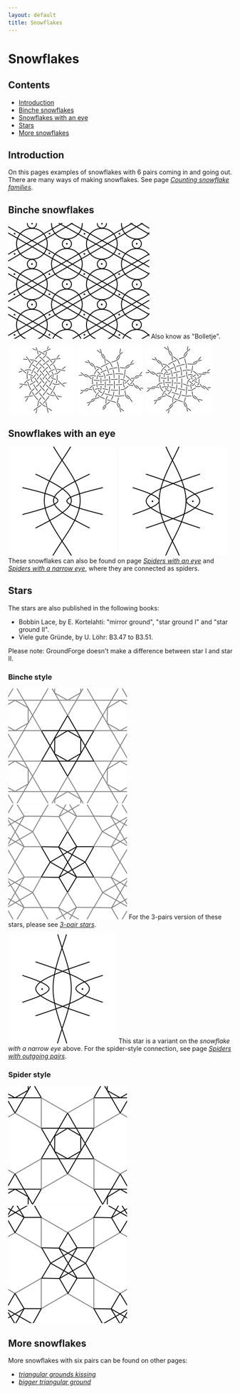 ```yaml
---
layout: default
title: Snowflakes
---
```

# Snowflakes

## Contents
* [Introduction](#introduction)
* [Binche snowflakes](#binche-snowflakes)
* [Snowflakes with an eye](#snowflakes-with-an-eye)
* [Stars](#stars)
* [More snowflakes](#more-snowflakes)

## Introduction
On this pages examples of snowflakes with 6 pairs coming in and going out.   
There are many ways of making snowflakes. See page [_Counting snowflake families_][count-page].     

## Binche snowflakes

[![binche snow][p-binche-snow]][t-binche-snow]
Also know as "Bolletje".     
<p style="clear: both"></p>

[![family 563412][P-SP-BB1]][T-SP-BB1] 
[![family 623451][P-SP-BB2]][T-SP-BB2] 
[![family 123654][P-SP-BB3]][T-SP-BB3] 
<p style="clear: both"></p>

[t-binche-snow]: /GroundForge/stitches?patchWidth=12&patchHeight=12&a1=ctc&c1=ctc&d1=ctcll&f1=ctcrr&g1=ctc&b2=ctc&e2=ctctctc&h2=ctc&a3=ctc&c3=ctcrr&d3=ctc&f3=ctc&g3=ctcll&shiftColsSE=4&shiftRowsSE=3&shiftColsSW=-4&shiftRowsSW=3&tile=5-25-56-,-5--5--5,5-C6-2B-

[T-SP-BB1]: /GroundForge/stitches?patchWidth=16&patchHeight=16&a1=ctc&c1=ctc&d1=ctct&f1=rctct&g1=ctc&h1=lctct&j1=ctct&k1=ctc&b2=ctc&g2=ctct&l2=ctc&a3=ctc&c3=ctc&d3=lctct&f3=ctct&g3=ctc&h3=ctct&j3=rctct&k3=ctc&b4=ctc&c4=lctct&d4=ctct&e4=ctct&f4=ctc&h4=ctc&i4=ctct&j4=ctct&k4=rctct&l4=ctc&tile=5-27-256-46-,-5----5----5,5-CD-B3C-AB-,-56866-22125&footsideStitch=ctctt&tileStitch=ctc&headsideStitch=ctctt&shiftColsSW=-6&shiftRowsSW=4&shiftColsSE=6&shiftRowsSE=4

[T-SP-BB2]: /GroundForge/stitches?whiting=G4_P201&patchWidth=21&patchHeight=14&i1=ctctt&f1=ctc&e1=ctc&d1=ctc&b1=ctc&a1=ctctt&g2=ctcrr&i3=ctctt&f3=ctc&e3=ctc&d3=ctc&b3=ctcll&a3=ctctt&n4=ctctt&l4=ctctt&j4=ctctt&h4=ctctt&f4=ctt&d4=ctcll&c4=ctcll&b4=ctctt&g5=ctctt&c5=ctctt&n6=ctctt&j6=ctctt&m7=c&k7=ctc&j7=ctc&i7=ctctt&g7=ctctt&e7=ctctt&c7=ctctt&a7=ctctt&tile=56-o98-z5-----,------5-------,ag-aab-wd-----,-256-m-l-o-k-e,--5---5---y-w-,---w-y---b---c,h-g-5-n-l3h-e-,&footsideStitch=ctctt&tileStitch=ctc&headsideStitch=ctctt&shiftColsSW=-7&shiftRowsSW=7&shiftColsSE=7&shiftRowsSE=7

[T-SP-BB3]: /GroundForge/stitches?patchWidth=21&patchHeight=14&i1=ctctt&h1=ctc&f1=ctc&e1=ctc&d1=ctc&b1=ctc&a1=ctctt&g2=ctc&i3=ctctt&h3=ctcrr&f3=ctc&e3=ctc&d3=ctc&b3=ctcll&a3=ctctt&n4=ctctt&l4=ctctt&j4=ctctt&h4=ctctt&f4=ctt&d4=ctcll&c4=ctcll&b4=ctctt&g5=ctctt&c5=ctctt&n6=ctctt&j6=ctctt&m7=c&k7=ctc&j7=ctc&i7=ctctt&g7=ctctt&e7=ctctt&c7=ctctt&a7=ctctt&tile=56-o98-j5-----,------5-------,ag-aae-cd-----,-256-m-l-o-k-e,--5---5---y-w-,---w-y---b---c,h-g-5-n-l3h-e-,&footsideStitch=ctctt&tileStitch=ctc&headsideStitch=ctctt&shiftColsSW=-7&shiftRowsSW=7&shiftColsSE=7&shiftRowsSE=7

[p-binche-snow]: ../images/snow_6/g-binche-snow.svg?align=left "binche snowflake"
[P-SP-BB3]: ../images/snow_6/bs-123654.png "family 123654"
[P-SP-BB2]: ../images/snow_6/bs-623451.png "family 623451"
[P-SP-BB1]: ../images/snow_6/bs-563412.png "family 563412"

[count-page]: ../docs/counting-snow/

## Snowflakes with an eye

[![spider with eye][P-SEB3]][T-SEB3] 
[![spider with narrow eye][P-SNB3]][T_SNB3] 
These snowflakes can also be found on page [_Spiders with an eye_][page_sp_eye] and [_Spiders with a narrow eye_][page_sp_nrw], where they are connected as spiders.   
<p style="clear: both"></p>

[page_sp_eye]: ../docs/spiders#spiders-with-an-eye
[page_sp_nrw]: ../docs/spiders#spiders-with-a-narrow-eye

[P-SEB3]: ../images/snow_6/g-seb3.svg "snowflake with eye"
[P-SNB3]: ../images/snow_6/g-snb3.svg "snowflake with a narrow eye" 

[T-SEB3]: /GroundForge/stitches.html?patchWidth=24&patchHeight=24&tile=7-r-4-5-,-5-5-5-5,5-5-5-5-,x5-5x-r-&shiftColsSW=-4&shiftRowsSW=4&shiftColsSE=4&shiftRowsSE=4&g1=ctc&e1=ctcll&c1=ctctctc&a1=ctcrr&h2=ctcrr&f2=ctcll&d2=ctc&b2=ctc&g3=ctc&e3=ctc&c3=ctc&a3=ctc&g4=ctc&d4=ctclctc&b4=ctcrctc

[T_SNB3]: /GroundForge/stitches.html?patchWidth=24&patchHeight=24&tile=86-5,4x-r,17-r,7-5-,-215,-x7-,-483,5-4-&shiftColsSW=0&shiftRowsSW=8&shiftColsSE=4&shiftRowsSE=4&d1=ctc&b1=ctc&a1=ctc&d2=ctc&a2=ctc&d3=ctctctc&b3=ctcr&a3=ctc&c4=ctc&a4=ctcr&d5=ctc&c5=ctc&b5=ctc&c6=ctc&d7=ctc&c7=ctc&b7=ctcl&c8=ctcl&a8=ctc

## Stars

The stars are also published in the following books:
* Bobbin Lace, by E. Kortelahti: "mirror ground", "star ground I" and "star ground II".
* Viele gute Gründe, by U. Löhr: B3.47 to B3.51.    

Please note: GroundForge doesn't make a difference between star I and star II.

### Binche style

[![star mirror][p-st-kh-Mb]][t-st-kh-m-b] 
[![star I and II][p-st-kh-Ib]][t-st-kh-i-b] 
For the 3-pairs version of these stars, please see [_3-pair stars_][page-3-star]. 
<p style="clear: both"></p>

[![star from narrow eyed spider][p-sna3]][t-sna3] 
This star is a variant on the _snowflake with a narrow eye_ above. For the spider-style connection, see page [_Spiders with outgoing pairs_][page-SB3]. 
<p style="clear: both"></p>

[page-3-star]: ../docs/snow_3#stars
[page-SB3]: ../docs/spiders#spiders-with-outgoing-pairs

### Spider style

[![star mirror][p-st-kh-Ms]][t-st-kh-m-a] 
[![star I and II][p-st-kh-Is]][t-st-kh-i-a] 
<p style="clear: both"></p>

[p-sna3]: ../images/snow_6/g-sna3.svg?align=left "star from narrow eyed spider"
[p-st-kh-Ib]: ../images/snow_6/st-kh-Ib.svg "star I and II" 
[p-st-kh-Mb]: ../images/snow_6/st-kh-Mb.svg "star mirror"
[p-st-kh-Is]: ../images/snow_6/st-kh-Is.svg "star I and II" 
[p-st-kh-Ms]: ../images/snow_6/st-kh-Ms.svg "star mirror"

[t-sna3]: /GroundForge/stitches.html?patchWidth=24&patchHeight=24&tile=8-4-,x5-5,4-5-,7-15,-5x-,5-73&shiftColsSW=0&shiftRowsSW=6&shiftColsSE=4&shiftRowsSE=3&c1=ctc&a1=ctc&d2=ctctc&b2=rrctctcrr&c3=ctc&a3=ctc&d4=ctc&c4=ctc&a4=ctc&b5=llctctcll&d6=ctc&c6=ctc&a6=ctc

[t-st-kh-i-b]: /GroundForge/stitches.html?patchWidth=24&patchHeight=24&tile=x-r-x535,86-214-7,x158x-5-,4-5-7-r-&shiftColsSW=-4&shiftRowsSW=4&shiftColsSE=4&shiftRowsSE=4&h1=ctc&g1=ctc&f1=ctc&c1=ctctctc&h2=ctc&f2=ctc&e2=ctctctc&d2=ctc&b2=ctc&a2=ctctctc&g3=ctc&d3=ctc&c3=ctc&b3=ctc&g4=ctc&e4=ctc&c4=tctct&a4=ctc

[t-st-kh-i-a]: /GroundForge/stitches.html?patchWidth=24&patchHeight=24&tile=y-5-w5,76-24-,x158x-,4-5-7-,x535x-,14-78-,&shiftColsSW=-3&shiftRowsSW=6&shiftColsSE=3&shiftRowsSE=6&f1=ctctt&c1=ctc&e2=ctc&d2=ctc&b2=ctc&a2=ctc&d3=ctc&c3=ctc&b3=ctc&e4=ctc&c4=tctct&a4=ctc&d5=ctc&c5=ctc&b5=ctc&e6=ctctt&d6=ctc&b6=ctc&a6=ctctt

[t-st-kh-m-b]: /GroundForge/stitches.html?patchWidth=24&patchHeight=24&tile=x-r-x734,86-214-7,x158x-5-,4x-x7-r-&shiftColsSW=-4&shiftRowsSW=4&shiftColsSE=4&shiftRowsSE=4&h1=ctc&g1=ctc&f1=ctc&c1=ctctctc&h2=ctc&f2=ctc&e2=ctctctc&d2=ctc&b2=ctc&a2=ctctctc&g3=ctc&d3=ctc&c3=ctc&b3=ctc&g4=ctc&e4=ctc&a4=ctc

[t-st-kh-m-a]: /GroundForge/stitches.html?patchWidth=24&patchHeight=24&tile=y-5-w5,76-24-,x158x-,4x-x7-,x734x-,14-78-,&shiftColsSW=-3&shiftRowsSW=6&shiftColsSE=3&shiftRowsSE=6&f1=ctctt&c1=ctc&e2=ctc&d2=ctc&b2=ctc&a2=ctc&d3=ctc&c3=ctc&b3=ctc&e4=ctc&a4=ctc&d5=ctc&c5=ctc&b5=ctc&e6=ctctt&d6=ctc&b6=ctc&a6=ctctt

## More snowflakes

More snowflakes with six pairs can be found on other pages:  

* [_triangular grounds kissing_][page_pg_kiss]
* [_bigger triangular ground_][page_pg_bigg]

[page_pg_kiss]: ../docs/tria#pagodas-kissing
[page_pg_bigg]: ../docs/tria#bigger-pagodas
